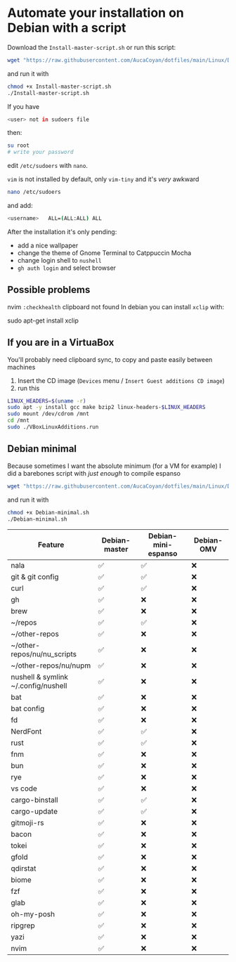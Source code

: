 # Automate your installation on Debian with a script

Download the `Install-master-script.sh` or run this script:

```bash
wget "https://raw.githubusercontent.com/AucaCoyan/dotfiles/main/Linux/Debian/Install-master-script.sh" --output-document=Install-master-script.sh
```

and run it with

```bash
chmod +x Install-master-script.sh
./Install-master-script.sh
```

If you have

```bash
<user> not in sudoers file
```

then:

```bash
su root
# write your password
```

edit `/etc/sudoers` with `nano`.

`vim` is not installed by default, only `vim-tiny` and it's _very_ awkward

```bash
nano /etc/sudoers
```

and add:

```bash
<username>   ALL=(ALL:ALL) ALL
```

After the installation it's only pending:

- add a nice wallpaper
- change the theme of Gnome Terminal to Catppuccin Mocha
- change login shell to `nushell`
- `gh auth login` and select browser

## Possible problems

nvim `:checkhealth` clipboard not found
In debian you can install `xclip` with:

sudo apt-get install xclip

## If you are in a VirtuaBox

You'll probably need clipboard sync, to copy and paste easily between machines

1. Insert the CD image (`Devices` menu / `Insert Guest additions CD image`)
2. run this

```bash
LINUX_HEADERS=$(uname -r)
sudo apt -y install gcc make bzip2 linux-headers-$LINUX_HEADERS
sudo mount /dev/cdrom /mnt
cd /mnt
sudo ./VBoxLinuxAdditions.run
```

## Debian minimal

Because sometimes I want the absolute minimum (for a VM for example) I did a
barebones script with _just enough_ to compile espanso

```bash
wget "https://raw.githubusercontent.com/AucaCoyan/dotfiles/main/Linux/Debian/Debian-minimal.sh" --output-document=Debian-minimal.sh
```

and run it with

```bash
chmod +x Debian-minimal.sh
./Debian-minimal.sh
```

| Feature                             | Debian-master | Debian-mini-espanso | Debian-OMV |
| ----------------------------------- | ------------- | ------------------- | ---------- |
| nala                                | ✅            | ✅                  | ❌         |
| git & git config                    | ✅            | ✅                  | ❌         |
| curl                                | ✅            | ✅                  | ❌         |
| gh                                  | ✅            | ❌                  | ❌         |
| brew                                | ✅            | ❌                  | ❌         |
| ~/repos                             | ✅            | ✅                  | ❌         |
| ~/other-repos                       | ✅            | ❌                  | ❌         |
| ~/other-repos/nu/nu_scripts         | ✅            | ❌                  | ❌         |
| ~/other-repos/nu/nupm               | ✅            | ❌                  | ❌         |
| nushell & symlink ~/.config/nushell | ✅            | ❌                  | ❌         |
| bat                                 | ✅            | ❌                  | ❌         |
| bat config                          | ✅            | ❌                  | ❌         |
| fd                                  | ✅            | ❌                  | ❌         |
| NerdFont                            | ✅            | ✅                  | ❌         |
| rust                                | ✅            | ✅                  | ❌         |
| fnm                                 | ✅            | ❌                  | ❌         |
| bun                                 | ✅            | ❌                  | ❌         |
| rye                                 | ✅            | ❌                  | ❌         |
| vs code                             | ✅            | ❌                  | ❌         |
| cargo-binstall                      | ✅            | ✅                  | ❌         |
| cargo-update                        | ✅            | ✅                  | ❌         |
| gitmoji-rs                          | ✅            | ❌                  | ❌         |
| bacon                               | ✅            | ❌                  | ❌         |
| tokei                               | ✅            | ❌                  | ❌         |
| gfold                               | ✅            | ❌                  | ❌         |
| qdirstat                            | ✅            | ❌                  | ❌         |
| biome                               | ✅            | ❌                  | ❌         |
| fzf                                 | ✅            | ❌                  | ❌         |
| glab                                | ✅            | ❌                  | ❌         |
| oh-my-posh                          | ✅            | ❌                  | ❌         |
| ripgrep                             | ✅            | ❌                  | ❌         |
| yazi                                | ✅            | ❌                  | ❌         |
| nvim                                | ✅            | ❌                  | ❌         |
